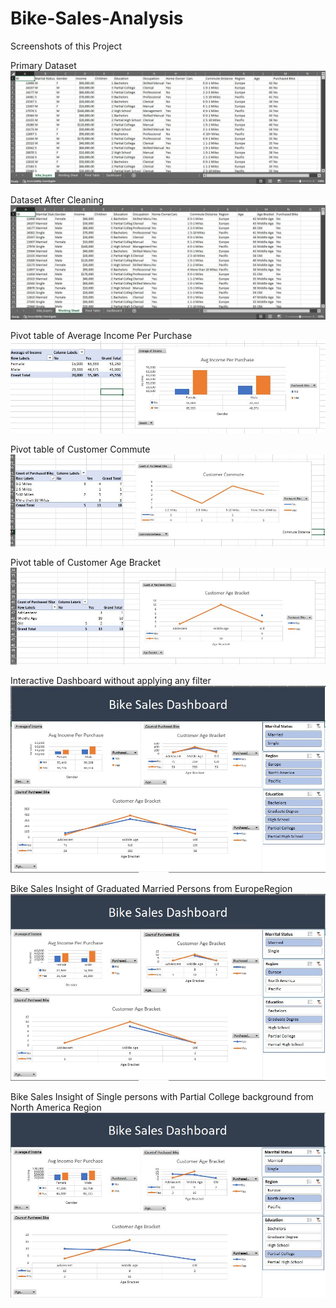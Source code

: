 # Bike-Sales-Analysis

Screenshots of this Project

Primary Dataset
<img src = "Screenshots/Bike_Sales_SS_1.JPG">

Dataset After Cleaning
<img src = "Screenshots/Bike_Sales_SS_2.JPG">

Pivot table of Average Income Per Purchase
<img src = "Screenshots/Bike_Sales_SS_3.JPG">

Pivot table of Customer Commute
<img src = "Screenshots/Bike_Sales_SS_4.JPG">

Pivot table of Customer Age Bracket
<img src = "Screenshots/Bike_Sales_SS_5.JPG">

Interactive Dashboard without applying any filter
<img src = "Screenshots/Bike_Sales_SS_7.JPG">

Bike Sales Insight of Graduated Married Persons from EuropeRegion
<img src = "Screenshots/Bike_Sales_SS_8.JPG">

Bike Sales Insight of Single persons with Partial College background from North America Region 
<img src = "Screenshots/Bike_Sales_SS_9.JPG">


